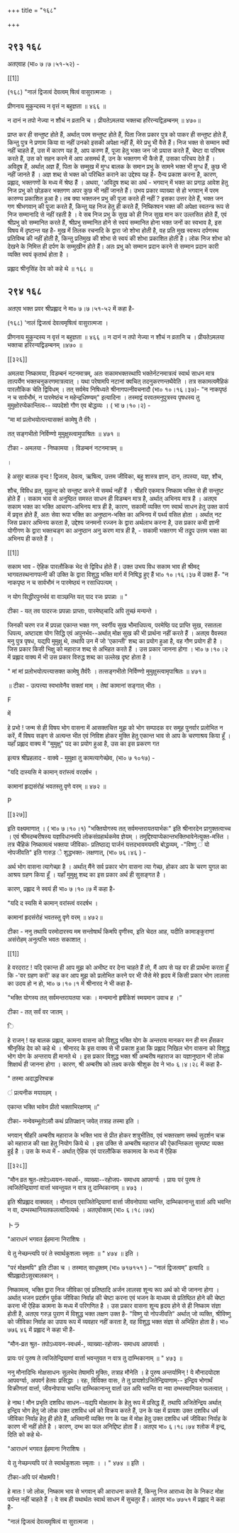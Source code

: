 +++
title = "१६८"

+++


## २९३ १६८
अतएवाह (भा० ७।७।५१-५२) - 

[[1]]

(१६८) "नालं द्विजत्वं देवत्वम् षित्वं वासुरात्मजाः । 

प्रीणनाय मुकुन्दस्य न वृत्तं न बहुज्ञता ॥ ४६६ ॥ 

न दानं न तपो नेज्या न शौचं न व्रतानि च । प्रीयतेऽमलया भक्तचा हरिरन्यद्विड़म्बनम् ॥ ४७०॥ 

प्राप्त कर ही सन्तुष्ट होते हैं, अर्थात् परम सन्तुष्ट होते हैं, पिता जिस प्रकार पुत्र को पाकर ही सन्तुष्ट होते हैं, किन्तु पुत्र ने प्रणाम किया वा नहीं उनको इसकी अपेक्षा नहीं हैं, मेरे प्रभु भी वैसे हैं। निज भक्त से सम्मान क्यों नहीं चाहते हैं, उस में कारण यह है, आप करुण हैं, पूजा हेतु भक्त जन जो प्रयास करते हैं, चेष्टा वा परिश्रम करते हैं, उस को सहन करने में आप असमर्थ हैं, उन के भक्तगण भी कैसे हैं, उसका परिचय देते हैं । अविदुष हैं, अर्थात् अज्ञ हैं, पिता के सम्मुख में मुग्ध बालक के समान प्रभु के सामने भक्त भी मुग्ध हैं, कुछ भी नहीं जानते हैं । अज्ञ शब्द से भक्त को परिचित कराने का उद्देश्य यह है- दैन्य प्रकाश करना है, कारण, प्रह्लाद, भक्तगणों के मध्य में श्रेष्ठ हैं । अथवा, 'अविदुष शब्द का अर्थ - भगवान् में भक्त का प्रगाढ़ आवेश हेतु निज प्रभु को छोड़कर भक्तगण अपर कुछ भी नहीं जानते हैं। उभय प्रकार व्याख्या से हो भगवान् में परम कारुण्य प्रकाशित हुआ है। तब क्या भक्तजन प्रभु की पूजा करते ही नहीं ? इसका उत्तर देते हैं, भक्त जन गण श्रीभगवान् की पूजा करते हैं, किन्तु यह निज हेतु ही करते हैं, निष्किश्वन भक्त की अपेक्षा स्वतन्त्र रूप से निज सम्मानादि से नहीं रहती है । वे सब निज प्रभु के सुख को ही निज सुख मान कर उल्लसित होते हैं, एवं श्रीप्रभु को सम्मानित करते हैं, श्रीप्रभु सम्मानित होने से स्वयं सम्मानित होना भक्त जनों का स्वभाव है, इस विषय में दृष्टान्त यह है- मुख में तिलक रचनादि के द्वारा जो शोभा होती है, वह प्रति मुख स्वरूप दर्पणस्थ प्रतिविम्ब की नहीं होती है, किन्तु प्रतिमुख की शोभा से स्वयं की शोभा प्रकाशित होती है। लोक निज शोभा को देखने के निमित्त ही दर्पण के सम्मुखीन होते हैं। अतः प्रभु को सम्मान प्रदान करने से सम्मान प्रदान कारी व्यक्ति स्वयं कृतार्थ होता है । 

प्रह्लाद श्रीनृसिंह देव को कहे थे ॥ १६८ ॥ 


## २९४ १६८
अतएव भक्त प्रवर श्रीप्रह्लाद ने मा० ७।७।५१-५२ में कहा है- 

(१६८) 'नालं द्विजत्वं देवत्वमृषित्वं वासुरात्मजा । 

प्रीणनाय मुकुन्दस्य न वृत्तं न बहुज्ञता ॥ ४६६ ॥ न दानं न तपो नेज्या न शौचं न व्रतानि च । प्रीयतेऽमलया भक्तचा हरिरन्यद्विडम्बनम् ॥४७० ॥ 

[[३२६]] 

अमलया निष्कामया, विडम्बनं नटनमात्रम्, अतः सकामभक्तस्थापि भक्तेर्नटनमात्रत्वं स्वार्थ साधन मात्र तात्पर्येण भक्तचनुकरणमात्रत्वात् । यथा परेषामपि नटानां क्वचित् तदनुकरणन्तथैवेति । तत्र सकामत्वमैहिकं पारलौकिक चेति द्विविधम् । तत् सर्वमेव निषिध्यते श्रीनागपत्नीवचनादौ (भा० १०।१६।३७)- "न नाकपृष्ठं न च सार्वभौमं, न पारमेष्ठंच न महेन्द्रधिष्ण्यम्" इत्यादिना । तस्माद्वं वरवतमनुपुत्रस्य पृषधस्य तु मुमुक्षोरप्येकान्तित्व-- व्यपदेशो गौण एव बोद्धव्यः । ( भा ७।१०।२) - 

“मा मां प्रलोभयोत्पत्त्यासक्तं कामेषु तै र्वरैः । 

तत् सङ्गभीतो निर्विण्णो मुमुक्षुस्त्वामुपाश्रितः ॥ ४७१ ॥ 

टीका - अमलया - निष्कामया । विडम्बनं नटनमात्रम् ॥ 

। 

हे असुर बालक वृन्द ! द्विजत्व, देवत्व, ऋषित्व, उत्तम जीविका, बहु शास्त्र ज्ञान, दान, तपस्या, यज्ञ, शौच, 

शौच, विविध व्रत, मुकुन्द को सन्तुष्ट करने में समर्थ नहीं हैं । श्रीहरि एकमात्र निष्काम भक्ति से ही सन्तुष्ट होते हैं । सकाम भाव से अनुष्ठित समस्त साधन ही विडम्बन मात्र है, अर्थात् अभिनय मात्र है । अतएव सकाम भक्त का भक्ति आचरण-अभिनय मात्र ही है, कारण, सकामी व्यक्ति गण स्वार्थ साधन हेतु उक्त कार्य में प्रवृत्त होते हैं, अतः सेवा रूपा भक्ति का अनुष्ठान-भक्ति का अभिनय में पर्थ्य वसित होता । अर्थात् नट जिस प्रकार अभिनय करता है, उद्देश्य जनमनो रज्जन के द्वारा अर्थलाभ करना है, उस प्रकार कभी ज्ञानी योगीगण के द्वारा भक्तचङ्ग का अनुष्ठान अनु करण मात्र ही है, - सकामी भक्तगण भी तद्रूप उत्तम भक्त का अभिनय ही करते हैं । 

[[1]]

सकाम भाव - ऐहिक पारलौकिक भेद से द्विविध होते हैं। उक्त उभय विध सकाम भाव ही श्रीमद् भागवतस्थनागपत्नी की उक्ति के द्वारा विशुद्ध भक्ति मार्ग में निषिद्ध हुए हैं भा० १०।१६।३७ में उक्त हैं- "न नाकपृष्ठ न च सार्वभौमं न पारमेष्ठ्यं न रसाधिपत्यम् । 

न योग सिद्धीरपुनर्भवं वा वाञ्छन्ति यत् पाद रजः प्रपन्नाः ॥ " 

टीका - यत् तव पादरजः प्रपन्नाः प्राप्ताः, पारमेष्ठ्चादि अपि तुच्छं मन्यन्ते । 

जिनकी चरण रज में प्रपन्ना एकान्त भक्त गण, स्वर्गीय सुख भौमाधिपत्य, परमेष्ठि पद प्राप्ति सुख, रसातला धिपत्य, अष्टादश योग सिद्धि एवं अपुनर्भव--अर्थात् मोक्ष सुख की भी प्रार्थना नहीं करते हैं । अतएव वैवस्वत मनु पुत्र पृषध, यद्यपि मुमुक्षु थे, तथापि उन में जो 'एकान्ती' शब्द का प्रयोग हुआ है, वह गौण प्रयोग ही है । जिस प्रकार किसी भिक्षु को महाराज शब्द से अभिहत करते हैं । उस प्रकार जानना होगा । भा० ७।१०।२ में प्रह्लाद वाक्य में भी उस प्रकार विरुद्ध शब्द का उल्लेख दृष्ट होता है । 

" मां मां प्रलोभयोत्पत्त्यासक्त कामेषु तैर्वरैः । तत्सङ्गभीतो निर्विण्णो मुमुक्षुस्त्वामृपाश्रितः ॥ ४७१॥ 

॥ टीका - उत्पत्त्या स्वभावेनैव सक्तां माम् । तेषां कामानां सङ्गात् भीतः । 

F 

में 

हे प्रभो ! जन्म से ही विषय भोग वासना में आसक्तचित्त मुझ को भोग सम्पादक वर समूह पुनर्वार प्रलोभित न करें, मैं विषय सङ्ग से अत्यन्त भीत एवं निविश होकर मुक्ति हेतु एकान्त भाव से आप के चरणाश्रय किया हूँ । यहाँ प्रह्लाद वाक्य में "मुमुक्षु" पद का प्रयोग हुआ है, उस का इस प्रकरण गत 



इत्यत्र श्रीप्रहलाद - वाक्ये - मुमुक्षा तु कामत्यागेच्छेव, (भा० ७ १०१७) - 

"यदि दास्यसि मे कामान् वरांस्त्वं वरदर्षभ । 

कामानां हृद्यसंरोहं भवतस्तु वृणे वरम् ॥ ४७२ ॥ 

P 

[[३२७]]

इति वक्ष्यमाणात् । ( भा० ७।१०।१) "भक्तियोगस्य तत् सर्वमन्तरायतयार्भकः" इति श्रीनारदेन प्रागुक्तत्वाच्च । एवं श्रीमदम्बरीषस्य यज्ञविधानमपि लोकसंग्रहार्थकमेव ज्ञेयम् । तमुद्दिश्याप्येकान्तभक्तिभावेनेत्युक्त-मस्ति । तत्र चैहिकं निष्कामत्वं भक्तया जीविका- प्रतिष्ठाद्य पार्जनं यत्तदभावमयमपि बोद्धव्यम्, -"विष्णु ं यो नोपजीवति" इति गारुड़ े शुद्धभक्त- लक्षणात्, (भा० ७६।४६ ) - 

अर्थ भोग वासना त्यागेच्छा है । अर्थात् मैंने सर्व प्रकार भोग वासना त्या गेच्छ, होकर आप के चरण युगल का आश्रय ग्रहण किया हूँ । यहाँ मुमुक्षु शब्द का इस प्रकार अर्थ ही सुसङ्गत है । 

कारण, प्रह्लाद ने स्वयं ही भा० ७।१०।७ में कहा है- 

"यदि द स्यसि मे कामान् वरांस्त्वं वरदर्षभ । 

कामानां हृदसंरोहं भवतस्तु वृणे वरम् ॥ ४७२॥ 

टीका - ननु तथापि परमोदारस्य मम सन्तोषार्थं किमपि वृणीस्व, इति चेदत आह, यदीति कामाङ्कुराणां असंरोहम् अनुत्पत्ति भवतः सकाशात् । 

[[1]]

हे वरदराट ! यदि एकान्त ही आप मुझ को अभीष्ट वर देना चाहते हैं तो, मैं आप से यह वर ही प्रार्थना करता हूँ कि -'वर ग्रहण करों' कह कर आप मुझ को प्रलोभित करने पर भी जैसे मेरे हृदय में किसी प्रकार भोग लालसा का उदय हो न हो, भा० ७।१०।१ में श्रीनारद ने भी कहा है- 

"भक्ति योगस्य तत् सर्वमन्तरायतया भकः । मन्यमानो हृषीकेशं स्मयमान उवाच ह ।” 

टीका - तत् सर्वं वर जातम् । 

ि 

हे राजन् ! वह बालक प्रह्लाद, कामना वासना को विशुद्ध भक्ति योग के अन्तराय मानकर मन ही मन हँसकर श्रीनृसिंह देव को कहे थे । श्रीनारद के इस वाक्य से भी प्रकाश हुआ कि प्रह्लाद निखिल भोग वासना को विशुद्ध भोग योग के अन्तराय ही मानते थे । इस प्रकार विशुद्ध भक्त श्री अम्बरीष महाराज का यज्ञानुष्ठान भी लोक शिक्षार्थ ही जानना होगा । कारण, श्री अम्बरीष को लक्ष्य करके श्रीशुक देव ने भा० ६।४।२८ में कहा है- 

" तस्मा अदाद्धरिश्चक्र 

 ं प्रत्यनीक मयावहम् । 

एकान्त भक्ति भावेन प्रीतो भक्ताभिरक्षणम् ॥" 

टीका- नन्वेवम्भूतोऽसौ कथं प्रतिपक्षान् जयेत् तत्राह तस्मा इति । 

भगवान् श्रीहरि अम्बरीष महाराज के भक्ति भाव से प्रीत होकर शत्रुभीतिव, एवं भक्तरक्षण समर्थ सुदर्शन चक्र को महाराज की रक्षा हेतु नियोग किये थे । इस उक्ति से अम्बरीष महाराज की ऐकान्तिकता सुस्पष्ट व्यक्त हुई है । उस के मध्य में - अर्थात् ऐहिक एवं पारलौकिक सकामत्व के मध्य में ऐहिक 

[[३२८]] 



"मौन व्रत श्रुत-तपोऽध्ययन-स्वधर्म-, व्याख्या--रहोजप- समाधय आपवर्ग्यः । प्रायः परं पुरुष ते त्वजितेन्द्रियाणां वार्त्ता भवन्तुयत न वात्र तु दाम्भिकानाम् ॥ ४७३ । 

इति श्रीप्रह्लाद वाक्यवत् । मौनादय एवाजितेन्द्रियाणां वार्त्ता जीवनोपाया भवन्ति, दाम्भिकानान्तु वार्ता अपि भवन्ति न वा, दम्भस्थानियतफलत्वादित्यर्थः । अतएवोक्तम् (भा० ६।१८।७४) 

トラ 

"आराधनं भगवत ईहमाना निराशिषः । 

ये तु नेच्छन्त्यपि परं ते स्वार्थकुशलाः स्मृताः ॥ " ४७४ ॥ इति । 

"परं मोक्षमपि" इति टीका च । तस्मात् साधूक्तम् (भा० ७१७१५१ ) – “नालं द्विजत्वम्” इत्यादि ॥ श्रीप्रह्लादोऽसुरबालकान् । 

निष्कामत्व, भक्ति द्वारा निज जीविका एवं प्रतिष्ठादि अर्जन लालसा शून्य रूप अर्थ को भी जानना होगा । अर्थात् भजन प्रदर्शन पूर्वक जीविका निर्वाह की चेष्टा करना एवं भजन के माध्यम से प्रतिष्ठित होने की चेष्टा करना भी ऐहिक कामना के मध्य में परिगणित है । उस प्रकार वासना शून्य हृदय होने से ही निष्काम संज्ञा होती है, अतएव गरुड़ पुराण में विशुद्ध भक्त लक्षण उक्त है- "विष्णु यो नोपजीवति" अर्थात् जो व्यक्ति, श्रीविष्णु को जीविका निर्वाह का उपाय रूप में व्यवहार नहीं करता है, वह विशुद्ध भक्त संज्ञा से अभिहित होता है। भा० ७७६ ४६ में प्रह्लाद ने कहा भी है- 

"मौन-व्रत श्रुत- तपोऽध्ययन-स्वधर्म-, व्याख्या-रहोजप- समाधय आपवर्याः । 

प्रायः परं पुरुष ते त्वजितेन्द्रियाणां वार्त्ता भवन्तुयत न वात्र तु दाम्भिकानाम् ॥ " ४७३ ॥ 

ननु मौनादिभिः मोक्षसाधनः सुलभेव तेषामपि मुक्तिः, तत्राह मौनेति । हे पुरुष अन्तर्यामिन् ! ये मौनादयोदश आपवर्ग्याः, अपवर्ग हेतवः प्रसिद्धाः । रहः, विविक्त वासः, ते तु प्रायशोऽजितेन्द्रियाणाम्-- इन्द्रिय भोगार्थं विक्रीणतां वार्त्ता, जीवनोपाया भवन्ति दाम्भिकानान्तु वार्ता उत अपि भवन्ति वा नवा दम्भस्यानियत फलत्वात् । 

हे नाथ ! मौन प्रभृति दशविध साधन--यद्यपि मोक्षलाभ के हेतु रूप में प्रसिद्ध हैं, तथापि अजितेन्द्रिय अर्थात् इन्द्रिय भोग हेतु जो लोक उक्त दशविध धर्म को विक्रय करते हैं, उन के पक्ष में प्रायशः उक्त दशविध धर्म जीविका निर्वाह हेतु ही होते हैं, अभिमानी व्यक्ति गण के पक्ष में मोक्ष हेतु उक्त दशविध धर्म जीविका निर्वाह के कारण भी नहीं होते है । कारण, दम्भ का फल अनिद्दिष्ट होता हैं। अतएव भा० ६।१८।७४ श्लोक में इन्द्र, दिति को कहे थे- 

"आराधनं भगवत ईहमाना निराशिषः । 


ये तु नेच्छन्त्यपि परं ते स्वार्थकुशलाः स्मृताः । । " ४७४ ॥ इति । 

टीका-अपि परं मोक्षमपि ! 

हे मातः ! जो लोक, निष्काम भाव से भगवान् की आराधना करते हैं, किन्तु निज आराध्य देव के निकट मोक्ष पर्यन्त नहीं चाहते हैं । वे सब ही यथार्थतः स्वार्थ साधन में सुचतुर हैं। अतएव भा० ७७५१ में प्रह्लाद ने कहा है- 

"नालं द्विजत्वं देवत्वमृषित्वं वा सुरात्मजा ।
